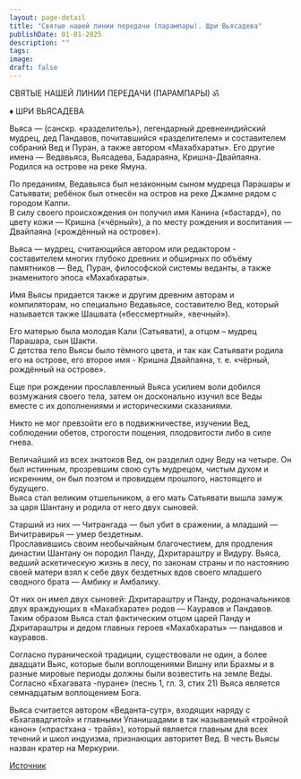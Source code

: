 ```yaml
---
layout: page-detail
title: "Святые нашей линии передачи (парампары). Шри Вьясадева"
publishDate: 01-01-2025
description: ""
tags:
image:
draft: false
---
```


СВЯТЫЕ НАШЕЙ ЛИНИИ ПЕРЕДАЧИ (ПАРАМПАРЫ) ॐ

_♦_ ШРИ ВЬЯСАДЕВА

Вьяса — (санскр. «разделитель»), легендарный древнеиндийский мудрец, дед Пандавов, почитавшийся «разделителем» и составителем собраний Вед и Пуран, а также автором «Махабхараты». Его другие имена — Ведавьяса, Вьясадева, Бадараяна, Кришна-Двайпаяна.  
Родился на острове на реке Ямуна.

По преданиям, Ведавьяса был незаконным сыном мудреца Парашары и Сатьявати; ребёнок был отнесён на остров на реке Джамне рядом с городом Калпи.  
В силу своего происхождения он получил имя Канина («бастард»), по цвету кожи — Кришна («чёрный»), а по месту рождения и воспитания — Двайпаяна («рождённый на острове»).

Вьяса — мудрец, считающийся автором или редактором - составителем многих глубоко древних и обширных по объёму памятников — Вед, Пуран, философской системы веданты, а также знаменитого эпоса «Махабхараты».

Имя Вьясы придается также и другим древним авторам и компиляторам, но специально Ведавьясе, составителю Вед, который называется также Шашвата («бессмертный», «вечный»).

Его матерью была молодая Кали (Сатьявати), а отцом – мудрец Парашара, сын Шакти.  
С детства тело Вьясы было тёмного цвета, и так как Сатьявати родила его на острове, его второе имя - Кришна Двайпаяна, т. е. «чёрный, рождённый на острове».

Еще при рождении прославленный Вьяса усилием воли добился возмужания своего тела, затем он досконально изучил все Веды вместе с их дополнениями и историческими сказаниями.

Никто не мог превзойти его в подвижничестве, изучении Вед, соблюдении обетов, строгости пощения, плодовитости либо в силе гнева.

Величайший из всех знатоков Вед, он разделил одну Веду на четыре. Он был истинным, прозревшим свою суть мудрецом, чистым духом и искренним, он был поэтом и провидцем прошлого, настоящего и будущего.  
Вьяса стал великим отшельником, а его мать Сатьявати вышла замуж за царя Шантану и родила от него двух сыновей.

Старший из них — Читрангада — был убит в сражении, а младший — Вичитравирья — умер бездетным.  
Прославившись своим необычайным благочестием, для продления династии Шантану он породил Панду, Дхритараштру и Видуру. Вьяса, ведший аскетическую жизнь в лесу, по законам страны и по настоянию своей матери взял к себе двух бездетных вдов своего младшего сводного брата — Амбику и Амбалику.

От них он имел двух сыновей: Дхритараштру и Панду, родоначальников двух враждующих в «Махабхарате» родов — Кауравов и Пандавов.  
Таким образом Вьяса стал фактическим отцом царей Панду и Дхритараштры и дедом главных героев «Махабхараты» — пандавов и кауравов.

Согласно пуранической традиции, существовали не один, а более двадцати Вьяс, которые были воплощениями Вишну или Брахмы и в разные мировые периоды должны были возвестить на земле Веды. Согласно «Бхагавата -пуране» (песнь 1, гл. 3, стих 21) Вьяса является семнадцатым воплощением Бога.

Вьяса считается автором «Веданта-сутр», входящих наряду с «Бхагавадгитой» и главными Упанишадами в так называемый «тройной канон» («прастхана - трайя»), который является главным для всех течений и школ индуизма, признающих авторитет Вед. В честь Вьясы назван кратер на Меркурии.

[Источник](https://www.facebook.com/mahamandaleshwar/posts/985653201551297)
  
  
